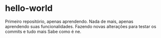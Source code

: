 # hello-world
Primeiro repositório, apenas aprendendo.
Nada de mais, apenas  aprendendo suas funcionalidades.
Fazendo novas alterações para testar os commits e tudo mais
Sabe como é ne.
